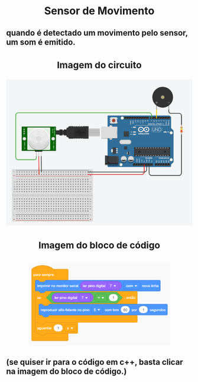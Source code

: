 <h1 align="center">Sensor de Movimento</h1>

<h2>quando é detectado um movimento pelo sensor, um som é emitido.<h2>

<div align="center">
<h3 align="center">Imagem do circuito</h3>
<img src="img/sensor movimento - imagem.png"><br/>

<h3 align="center">Imagem do bloco de código<h3/>
<a href="sensor de movimento.ino" title="Clique na imagem pra redirecionar ao código.">
  <img src="img/sensor movimento - imagem do bloco.png">
</a>
</div>
<p font-size="20px">(se quiser ir para o código em c++, basta clicar na imagem do bloco de código.)</p>
